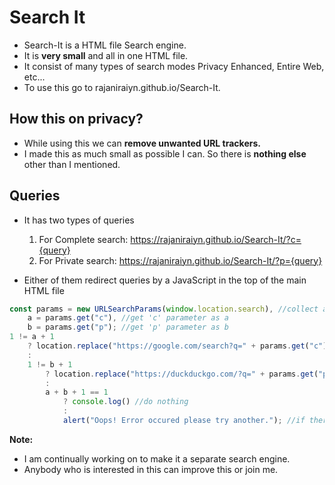 # Search It
*   Search-It is a HTML file Search engine.
*   It is **very small** and all in one HTML file.
*   It consist of many types of search modes Privacy Enhanced, Entire Web, etc...
*   To use this go to rajaniraiyn.github.io/Search-It.

## How this on privacy?
*   While using this we can **remove unwanted URL trackers.**
*   I made this as much small as possible I can. So there is **nothing else** other than I mentioned.

## Queries
*   It has two types of queries
      1.  For Complete search: https://rajaniraiyn.github.io/Search-It/?c={query}
      2.  For Private search: https://rajaniraiyn.github.io/Search-It/?p={query}

*   Either of them redirect queries by a JavaScript in the top of the main HTML file

```javascript
const params = new URLSearchParams(window.location.search), //collect all parameters as parms
    a = params.get("c"), //get 'c' parameter as a
    b = params.get("p"); //get 'p' parameter as b
1 != a + 1 
    ? location.replace("https://google.com/search?q=" + params.get("c"))  //replaces the URL
    : 
    1 != b + 1
        ? location.replace("https://duckduckgo.com/?q=" + params.get("p")) //replaces the URL
        : 
        a + b + 1 == 1
            ? console.log() //do nothing
            : 
            alert("Oops! Error occured please try another."); //if there is empty query in url, display error
```

**Note:**
*   I am continually working on to make it a separate search engine.
*   Anybody who is interested in this can improve this or join me.
